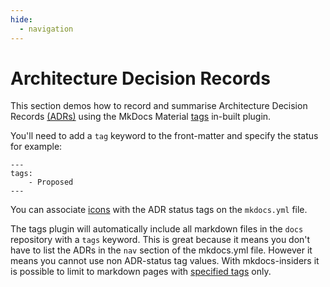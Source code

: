 ```yaml
---
hide:
  - navigation
---
```


# Architecture Decision Records

This section demos how to record and summarise Architecture Decision Records [(ADRs)](https://cognitect.com/blog/2011/11/15/documenting-architecture-decisions) using the MkDocs Material [tags](https://squidfunk.github.io/mkdocs-material/setup/setting-up-tags/?h=tags) in-built plugin.

You'll need to add a `tag` keyword to the front-matter and specify the status for example:

```
---
tags: 
    - Proposed
---
```

You can associate [icons](https://squidfunk.github.io/mkdocs-material/setup/setting-up-tags/?h=tags#tag-icons-and-identifiers) with the ADR status tags on the `mkdocs.yml` file.

The tags plugin will automatically include all markdown files in the `docs` repository with a `tags` keyword. This is great because it means you don't have to list the ADRs in the `nav` section of the mkdocs.yml file. However it means you cannot use non ADR-status tag values. With mkdocs-insiders it is possible to limit to markdown pages with [specified tags](https://squidfunk.github.io/mkdocs-material/setup/setting-up-tags/?h=tags#:~:text=tags%20index%20page.-,tags_extra_files,-insiders%2D4.20.0%20%C2%B7) only.
